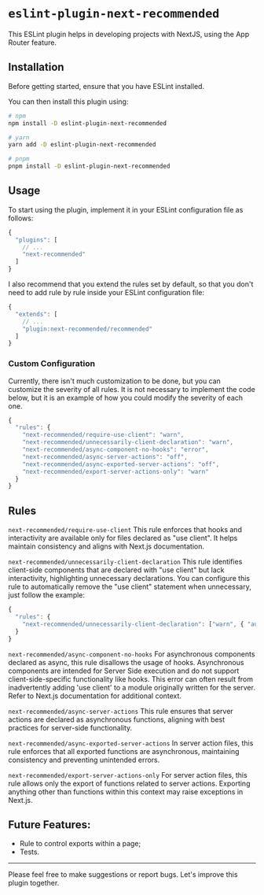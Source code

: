 # `eslint-plugin-next-recommended`

This ESLint plugin helps in developing projects with NextJS, using the App Router feature.

## Installation

Before getting started, ensure that you have ESLint installed.

You can then install this plugin using:

```sh
# npm
npm install -D eslint-plugin-next-recommended

# yarn
yarn add -D eslint-plugin-next-recommended

# pnpm
pnpm install -D eslint-plugin-next-recommended
```

## Usage

To start using the plugin, implement it in your ESLint configuration file as follows:

```js
{
  "plugins": [
    // ...
    "next-recommended"
  ]
}
```

I also recommend that you extend the rules set by default, so that you don't need to add rule by rule inside your ESLint configuration file:

```js
{
  "extends": [
    // ...
    "plugin:next-recommended/recommended"
  ]
}
```

### Custom Configuration

Currently, there isn't much customization to be done, but you can customize the severity of all rules.
It is not necessary to implement the code below, but it is an example of how you could modify the severity of each one.

```js
{
  "rules": {
    "next-recommended/require-use-client": "warn",
    "next-recommended/unnecessarily-client-declaration": "warn",
    "next-recommended/async-component-no-hooks": "error",
    "next-recommended/async-server-actions": "off",
    "next-recommended/async-exported-server-actions": "off",
    "next-recommended/export-server-actions-only": "warn"
  }
}
```

## Rules
`next-recommended/require-use-client`
This rule enforces that hooks and interactivity are available only for files declared as "use client". It helps maintain consistency and aligns with Next.js documentation.

`next-recommended/unnecessarily-client-declaration`
This rule identifies client-side components that are declared with "use client" but lack interactivity, highlighting unnecessary declarations.
You can configure this rule to automatically remove the "use client" statement when unnecessary, just follow the example:
```js
{
  "rules": {
    "next-recommended/unnecessarily-client-declaration": ["warn", { "autoFix": true }],
  }
}
```

`next-recommended/async-component-no-hooks`
For asynchronous components declared as async, this rule disallows the usage of hooks. Asynchronous components are intended for Server Side execution and do not support client-side-specific functionality like hooks. This error can often result from inadvertently adding 'use client' to a module originally written for the server. Refer to Next.js documentation for additional context.

`next-recommended/async-server-actions`
This rule ensures that server actions are declared as asynchronous functions, aligning with best practices for server-side functionality.

`next-recommended/async-exported-server-actions`
In server action files, this rule enforces that all exported functions are asynchronous, maintaining consistency and preventing unintended errors.

`next-recommended/export-server-actions-only`
For server action files, this rule allows only the export of functions related to server actions. Exporting anything other than functions within this context may raise exceptions in Next.js.

## Future Features:
- Rule to control exports within a page;
- Tests.

<hr/>

Please feel free to make suggestions or report bugs. Let's improve this plugin together.
